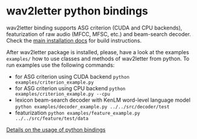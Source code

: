 # wav2letter python bindings

wav2letter binding supports ASG criterion (CUDA and CPU backends), featurization of raw audio (MFCC, MFSC, etc.) and beam-search decoder.
Check the [main installation docs](https://github.com/facebookresearch/wav2letter/wiki/Building-Python-bindings) for build instructions.

After wav2letter package is installed, please, have a look at the examples `examples/` how to use classes and methods of wav2letter from python.
To run examples use the following commands:
- for ASG criterion using CUDA backend `python examples/criterion_example.py`
- for ASG criterion using CPU backend `python examples/criterion_example.py --cpu`
- lexicon beam-search decoder with KenLM word-level language model `python examples/decoder_example.py ../../src/decoder/test`
- featurization `python examples/feature_example.py ../../src/feature/test/data`

[Details on the usage of python bindings](https://github.com/facebookresearch/wav2letter/wiki/Python-bindings)
